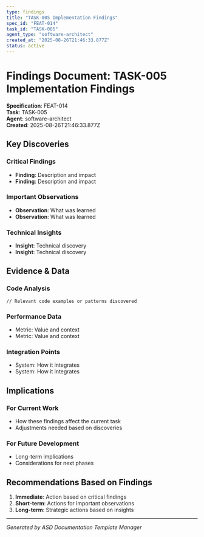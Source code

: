 ```yaml
---
type: findings
title: "TASK-005 Implementation Findings"
spec_id: "FEAT-014"
task_id: "TASK-005"
agent_type: "software-architect"
created_at: "2025-08-26T21:46:33.877Z"
status: active
---
```


# Findings Document: TASK-005 Implementation Findings

**Specification**: FEAT-014  
**Task**: TASK-005  
**Agent**: software-architect  
**Created**: 2025-08-26T21:46:33.877Z

## Key Discoveries

### Critical Findings

- **Finding**: Description and impact
- **Finding**: Description and impact

### Important Observations

- **Observation**: What was learned
- **Observation**: What was learned

### Technical Insights

- **Insight**: Technical discovery
- **Insight**: Technical discovery

## Evidence & Data

### Code Analysis

```
// Relevant code examples or patterns discovered
```

### Performance Data

- Metric: Value and context
- Metric: Value and context

### Integration Points

- System: How it integrates
- System: How it integrates

## Implications

### For Current Work

- How these findings affect the current task
- Adjustments needed based on discoveries

### For Future Development

- Long-term implications
- Considerations for next phases

## Recommendations Based on Findings

1. **Immediate**: Action based on critical findings
2. **Short-term**: Actions for important observations
3. **Long-term**: Strategic actions based on insights

---

_Generated by ASD Documentation Template Manager_
